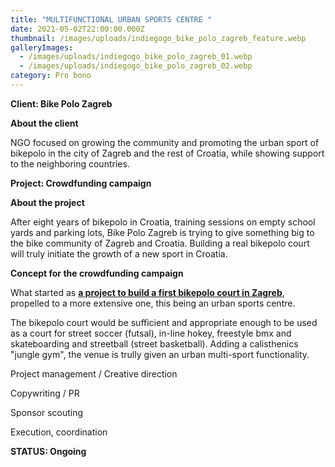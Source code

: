 ```yaml
---
title: "MULTIFUNCTIONAL URBAN SPORTS CENTRE "
date: 2021-05-02T22:00:00.000Z
thumbnail: /images/uploads/indiegogo_bike_polo_zagreb_feature.webp
galleryImages:
  - /images/uploads/indiegogo_bike_polo_zagreb_01.webp
  - /images/uploads/indiegogo_bike_polo_zagreb_02.webp
category: Pro bono
---
```

**Client: Bike Polo Zagreb**

**About the client** 

NGO focused on growing the community and promoting the urban sport of bikepolo in the city of Zagreb and the rest of Croatia, while showing support to the neighboring countries. 

**Project: Crowdfunding campaign**

**About the project**

After eight years of bikepolo in Croatia, training sessions on empty school yards and parking lots, Bike Polo Zagreb is trying to give something big to the bike community of Zagreb and Croatia. Building a real bikepolo court will truly initiate the growth of a new sport in Croatia. 

**Concept for the crowdfunding campaign**

What started as **[a project to build a first bikepolo court in Zagreb](https://www.indiegogo.com/projects/first-bikepolo-court-in-croatia#/)**, propelled to a more extensive one, this being an urban sports centre. 

The bikepolo court would be sufficient and appropriate enough to be used as a court for street soccer (futsal), in-line hokey, freestyle bmx and skateboarding and streetball (street basketball). Adding a calisthenics "jungle gym", the venue is trully given an urban multi-sport functionality.  

Project management / Creative direction

Copywriting / PR

Sponsor scouting

Execution, coordination



**STATUS: Ongoing**